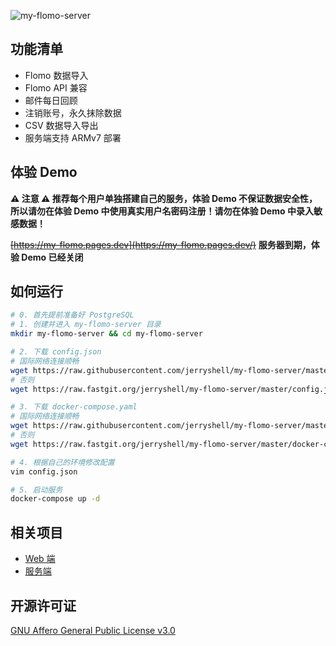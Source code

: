 ![my-flomo-server](https://socialify.git.ci/jerryshell/my-flomo-server/image?description=1&forks=1&issues=1&language=1&name=1&owner=1&pattern=Brick%20Wall&pulls=1&stargazers=1&theme=Dark)

## 功能清单

* Flomo 数据导入
* Flomo API 兼容
* 邮件每日回顾
* 注销账号，永久抹除数据
* CSV 数据导入导出
* 服务端支持 ARMv7 部署

## 体验 Demo

**⚠ 注意 ⚠ 推荐每个用户单独搭建自己的服务，体验 Demo 不保证数据安全性，所以请勿在体验 Demo 中使用真实用户名密码注册！请勿在体验
Demo 中录入敏感数据！**

~~[https://my-flomo.pages.dev](https://my-flomo.pages.dev/)~~ **服务器到期，体验 Demo 已经关闭**

## 如何运行

```bash
# 0. 首先提前准备好 PostgreSQL
# 1. 创建并进入 my-flomo-server 目录
mkdir my-flomo-server && cd my-flomo-server

# 2. 下载 config.json
# 国际网络连接顺畅
wget https://raw.githubusercontent.com/jerryshell/my-flomo-server/master/config.json
# 否则
wget https://raw.fastgit.org/jerryshell/my-flomo-server/master/config.json

# 3. 下载 docker-compose.yaml
# 国际网络连接顺畅
wget https://raw.githubusercontent.com/jerryshell/my-flomo-server/master/docker-compose.yaml
# 否则
wget https://raw.fastgit.org/jerryshell/my-flomo-server/master/docker-compose.yaml

# 4. 根据自己的环境修改配置
vim config.json

# 5. 启动服务
docker-compose up -d
```

## 相关项目

* [Web 端](https://github.com/jerryshell/my-flomo-web)
* [服务端](https://github.com/jerryshell/my-flomo-server)

## 开源许可证

[GNU Affero General Public License v3.0](https://choosealicense.com/licenses/agpl-3.0/)
